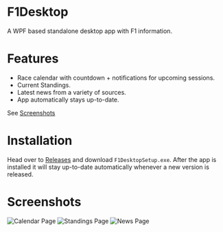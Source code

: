 # F1Desktop
A WPF based standalone desktop app with F1 information.

# Features
- Race calendar with countdown + notifications for upcoming sessions.
- Current Standings.
- Latest news from a variety of sources.
- App automatically stays up-to-date.

See [Screenshots](#screenshots)

# Installation
Head over to [Releases](https://github.com/sirdoombox/F1Desktop/releases/latest) and download `F1DesktopSetup.exe`. After the app is installed it will stay up-to-date automatically whenever a new version is released.

# Screenshots
![Calendar Page](https://dl.dropboxusercontent.com/s/q1jrlnp4orqhoyt/F1Desktop_2022-08-19_10-41-34.png)
![Standings Page](https://dl.dropboxusercontent.com/s/r49172u0lgojob4/F1Desktop_2022-08-19_10-43-31.png)
![News Page](https://dl.dropboxusercontent.com/s/wys6uvic13wpgbj/F1Desktop_2022-08-19_10-44-39.png)
